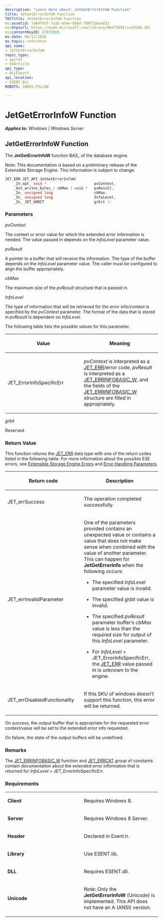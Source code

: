 ```yaml
---
description: "Learn more about: JetGetErrorInfoW Function"
title: JetGetErrorInfoW Function
TOCTitle: JetGetErrorInfoW Function
ms:assetid: 7a84f937-7a16-434e-896d-789f316ee833
ms:mtpsurl: https://msdn.microsoft.com/library/Hh475859(v=EXCHG.10)
ms:contentKeyID: 37033565
ms.date: 04/11/2016
ms.topic: reference
api_name: 
- JetGetErrorInfoW
topic_type: 
- apiref
- kbArticle
api_type: 
- DLLExport
api_location: 
- ESENT.DLL
ROBOTS: INDEX,FOLLOW

---
```


# JetGetErrorInfoW Function


_**Applies to:** Windows | Windows Server_

## JetGetErrorInfoW Function

The **JetGetErrorInfoW** function BAS_ of the database engine.

Note: This documentation is based on a preliminary release of the Extensible Storage Engine. This information is subject to change.

```cpp
JET_ERR JET_API JetGetErrorInfoW( 
    _In_opt_ void *                      pvContext, 
    _Out_writes_bytes_( cbMax ) void *   pvResult, 
    _In_ unsigned long                   cbMax, 
    _In_ unsigned long                   InfoLevel, 
    _In_ JET_GRBIT                       grbit );
```

### Parameters

*pvContext*

The context or error value for which the extended error information is needed. The value passed in depends on the *InfoLevel* parameter value.

*pvResult*

A pointer to a buffer that will receive the information. The type of the buffer depends on the *InfoLevel* parameter value. The caller must be configured to align the buffer appropriately.

*cbMax*

The maximum size of the *pvResult* structure that is passed in.

*InfoLevel*

The type of information that will be retrieved for the error info/context is specified by the *pvContext* parameter. The format of the data that is stored in *pvResult* is dependent on *InfoLevel*.

The following table lists the possible values for this parameter.

<table>
<colgroup>
<col style="width: 50%" />
<col style="width: 50%" />
</colgroup>
<thead>
<tr class="header">
<th><p>Value</p></th>
<th><p>Meaning</p></th>
</tr>
</thead>
<tbody>
<tr class="odd">
<td><p>JET_ErrorInfoSpecificErr</p></td>
<td><p><em>pvContext</em> is interpreted as a <a href="gg269297(v=exchg.10).md">JET_ERR</a>/error code, <em>pvResult</em> is interpreted as a <a href="hh475861(v=exchg.10).md">JET_ERRINFOBASIC_W</a>, and the fields of the <a href="hh475861(v=exchg.10).md">JET_ERRINFOBASIC_W</a> structure are filled in appropriately.</p></td>
</tr>
</tbody>
</table>


*grbit*

Reserved.

### Return Value

This function returns the [JET_ERR](./extensible-storage-engine-error-codes.md) data type with one of the return codes listed in the following table. For more information about the possible ESE errors, see [Extensible Storage Engine Errors](./extensible-storage-engine-errors.md) and [Error Handling Parameters](./error-handling-parameters.md).

<table>
<colgroup>
<col style="width: 50%" />
<col style="width: 50%" />
</colgroup>
<thead>
<tr class="header">
<th><p>Return code</p></th>
<th><p>Description</p></th>
</tr>
</thead>
<tbody>
<tr class="odd">
<td><p>JET_errSuccess</p></td>
<td><p>The operation completed successfully.</p></td>
</tr>
<tr class="even">
<td><p>JET_errInvalidParameter</p></td>
<td><p>One of the parameters provided contains an unexpected value or contains a value that does not make sense when combined with the value of another parameter. This can happen for <strong>JetGetErrorInfo</strong> when the following occurs:</p>
<ul>
<li><p>The specified <em>InfoLevel</em> parameter value is invalid.</p></li>
<li><p>The specified <em>grbit</em> value is invalid.</p></li>
<li><p>The specified <em>pvResult</em> parameter buffer’s <em>cbMax</em> value is less than the required size for output of this <em>InfoLevel</em> parameter.</p></li>
<li><p>For <em>InfoLevel</em> = JET_ErrorInfoSpecificErr, the <a href="gg294092(v=exchg.10).md">JET_ERR</a> value passed in is unknown to the engine.</p></li>
</ul></td>
</tr>
<tr class="odd">
<td><p>JET_errDisabledFunctionality</p></td>
<td><p>If this SKU of windows doesn’t support this function, this error will be returned.</p></td>
</tr>
</tbody>
</table>


On success, the output buffer that is appropriate for the requested error context/value will be set to the extended error info requested.

On failure, the state of the output buffers will be undefined.

### Remarks

The [JET_ERRINFOBASIC_W](./jet-errinfobasic-w-structure.md) function and [JET_ERRCAT](./jet-errcat.md) group of constants contain documentation about the extended error information that is returned for *InfoLevel* = JET_ErrorInfoSpecificErr.

### Requirements

<table>
<colgroup>
<col style="width: 50%" />
<col style="width: 50%" />
</colgroup>
<tbody>
<tr class="odd">
<td><p><strong>Client</strong></p></td>
<td><p>Requires Windows 8.</p></td>
</tr>
<tr class="even">
<td><p><strong>Server</strong></p></td>
<td><p>Requires Windows 8 Server.</p></td>
</tr>
<tr class="odd">
<td><p><strong>Header</strong></p></td>
<td><p>Declared in Esent.h.</p></td>
</tr>
<tr class="even">
<td><p><strong>Library</strong></p></td>
<td><p>Use ESENT.lib.</p></td>
</tr>
<tr class="odd">
<td><p><strong>DLL</strong></p></td>
<td><p>Requires ESENT.dll.</p></td>
</tr>
<tr class="even">
<td><p><strong>Unicode</strong></p></td>
<td><p>Note: Only the <strong>JetGetErrorInfoW</strong> (Unicode) is implemented. This API does not have an A (ANSI) version.</p></td>
</tr>
</tbody>
</table>
